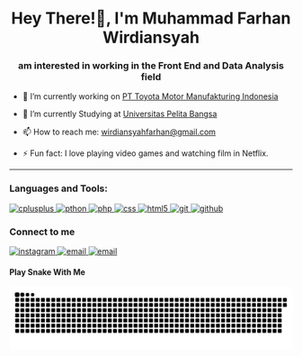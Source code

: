 <h1 align="center">Hey There!👋, I'm Muhammad Farhan Wirdiansyah</h1>
<h3 align="center">am interested in working in the Front End and Data Analysis field</h3>                                     
      
<!--
**Farhansyah-Dev/Farhansyah-Dev** is a ✨ _special_ ✨ repository because its `README.md` (this file) appears on your GitHub profile.

Here are some ideas to get you started:

- 🔭 I’m currently working on ...
- 🌱 I’m currently learning ...
- 👯 I’m looking to collaborate on ...
- 🤔 I’m looking for help with ...
- 💬 Ask me about ...
- 📫 How to reach me: ...
- 😄 Pronouns: ...
- ⚡ Fun fact: ...
-->

- 🔭 I’m currently working on [PT Toyota Motor Manufakturing Indonesia](https://www.toyota.co.id/)
  
- 🌱 I’m currently Studying at  [Universitas Pelita Bangsa](https://pelitabangsa.ac.id/)

- 📫 How to reach me: wirdiansyahfarhan@gmail.com

- ⚡ Fun fact: I love playing video games and watching film in Netflix.
<hr>

<h3 align="left">Languages and Tools:</h3>
<!-- c++ -->
<p align="left"> <a href="https://www.w3schools.com/cpp/" target="_blank" rel="noreferrer"> <img src="https://skillicons.dev/icons?i=cpp" alt="cplusplus" width="35" height="35"/> </a>
<!-- Python --> <a href="https://www.w3schools.com/python/>" target="_blank" rel="noreferrer"> <img src="https://skillicons.dev/icons?i=python" alt="pthon" width="35" height="35"/> </a> 
<!-- PHP --><a href="https://www.w3schools.com/php/>" target="_blank" rel="noreferrer"> <img src="https://skillicons.dev/icons?i=php" alt="php" width="35" height="35"/> </a>
<!-- CSS --><a href="https://www.w3schools.com/css/" target="_blank" rel="noreferrer"> <img src="https://skillicons.dev/icons?i=css" alt="css" width="35" height="35"/> </a>
<!-- HTML --><a href="https://www.w3schools.com/html/" target="_blank" rel="noreferrer"> <img src="https://skillicons.dev/icons?i=html" alt="html5" width="35" height="35"/> </a>
<!-- Git --><a href="https://git-scm.com/" target="_blank" rel="noreferrer"> <img src="https://skillicons.dev/icons?i=git" alt="git" width="35" height="35"/> </a> 
<!-- Github --><a href="https://github.com/" target="_blank" rel="noreferrer"> <img src="https://skillicons.dev/icons?i=github" alt ="github" width="35" height="35"/> </a> </p>


<h3 align="left"> Connect to me </h3>
<p align="left">
<!-- Instagram --><a href="https://www.instagram.com/farhan.wrdsyh/" target="_blank" rel="noreferrer"> <img src="https://skillicons.dev/icons?i=instagram" alt="instagram" width="35"/> </a>
<!-- Gmail --><a href="https://www.instagram.com/farhan.wrdsyh/" target="_blank" rel="noreferrer"> <img src="https://skillicons.dev/icons?i=gmail" alt="email" width="35"/> </a>
<!-- Github --><a href="https://github.com/" target="_blank" rel="noreferrer"> <img src="https://skillicons.dev/icons?i=github" alt="email" width="35"/> </a>

<h4 align="left"> Play Snake With Me </h4>
<p align="left"><img src="https://raw.githubusercontent.com/Farhansyah-Dev/Farhansyah-Dev/output/snake.svg" alt="Snake animation" /></p>

  